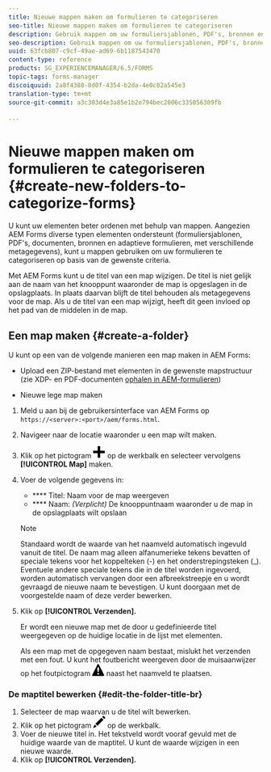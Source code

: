 ```yaml
---
title: Nieuwe mappen maken om formulieren te categoriseren
seo-title: Nieuwe mappen maken om formulieren te categoriseren
description: Gebruik mappen om uw formuliersjablonen, PDF's, bronnen en aangepaste formulieren te ordenen.
seo-description: Gebruik mappen om uw formuliersjablonen, PDF's, bronnen en aangepaste formulieren te ordenen.
uuid: 63fcb807-c9cf-49ae-ad69-6b1187543470
content-type: reference
products: SG_EXPERIENCEMANAGER/6.5/FORMS
topic-tags: forms-manager
discoiquuid: 2a8f4380-8d0f-4354-b2da-4e0c02a545e3
translation-type: tm+mt
source-git-commit: a3c303d4e3a85e1b2e794bec2006c335056309fb

---
```



# Nieuwe mappen maken om formulieren te categoriseren {#create-new-folders-to-categorize-forms}

U kunt uw elementen beter ordenen met behulp van mappen. Aangezien AEM Forms diverse typen elementen ondersteunt (formuliersjablonen, PDF&#39;s, documenten, bronnen en adaptieve formulieren, met verschillende metagegevens), kunt u mappen gebruiken om uw formulieren te categoriseren op basis van de gewenste criteria.

Met AEM Forms kunt u de titel van een map wijzigen. De titel is niet gelijk aan de naam van het knooppunt waaronder de map is opgeslagen in de opslagplaats. In plaats daarvan blijft de titel behouden als metagegevens voor de map. Als u de titel van een map wijzigt, heeft dit geen invloed op het pad van de middelen in de map.

## Een map maken {#create-a-folder}

U kunt op een van de volgende manieren een map maken in AEM Forms:

* Upload een ZIP-bestand met elementen in de gewenste mapstructuur (zie XDP- en PDF-documenten [ophalen in AEM-formulieren](/help/forms/using/get-xdp-pdf-documents-aem.md))

* Nieuwe lege map maken

1. Meld u aan bij de gebruikersinterface van AEM Forms op `https://<server>:<port>/aem/forms.html`.
1. Navigeer naar de locatie waaronder u een map wilt maken.
1. Klik op het pictogram ![ame6forms_add](assets/aem6forms_add.png) op de werkbalk en selecteer vervolgens **[!UICONTROL Map]** maken.

1. Voer de volgende gegevens in:

   * **** Titel: Naam voor de map weergeven
   * **** Naam: *(Verplicht)* De knooppuntnaam waaronder u de map in de opslagplaats wilt opslaan
   >[!NOTE]
   >
   >Standaard wordt de waarde van het naamveld automatisch ingevuld vanuit de titel. De naam mag alleen alfanumerieke tekens bevatten of speciale tekens voor het koppelteken (-) en het onderstrepingsteken (_). Eventuele andere speciale tekens die in de titel worden ingevoerd, worden automatisch vervangen door een afbreekstreepje en u wordt gevraagd de nieuwe naam te bevestigen. U kunt doorgaan met de voorgestelde naam of deze verder bewerken.

1. Klik op **[!UICONTROL Verzenden].**

   Er wordt een nieuwe map met de door u gedefinieerde titel weergegeven op de huidige locatie in de lijst met elementen.

   Als een map met de opgegeven naam bestaat, mislukt het verzenden met een fout. U kunt het foutbericht weergeven door de muisaanwijzer op het foutpictogram ![aam6forms_error_alert](assets/aem6forms_error_alert.png) naast het naamveld te plaatsen.

### De maptitel bewerken {#edit-the-folder-title-br}

1. Selecteer de map waarvan u de titel wilt bewerken.
1. Klik op het pictogram ![Aem6forms_edit](assets/aem6forms_edit.png) op de werkbalk.
1. Voer de nieuwe titel in. Het tekstveld wordt vooraf gevuld met de huidige waarde van de maptitel. U kunt de waarde wijzigen in een nieuwe waarde.
1. Klik op **[!UICONTROL Verzenden].**

